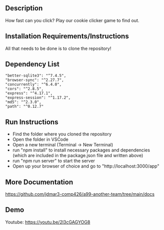 ## Description
How fast can you click? Play our cookie clicker game to find out.

## Installation Requirements/Instructions
All that needs to be done is to clone the repository!

## Dependency List
    "better-sqlite3": "^7.4.5",
    "browser-sync": "^2.27.7",
    "concurrently": "^6.4.0",
    "cors": "^2.8.5",
    "express": "^4.17.1",
    "express-session": "^1.17.2",
    "md5": "^2.3.0",
    "path": "^0.12.7"
    
## Run Instructions
- Find the folder where you cloned the repository
- Open the folder in VSCode
- Open a new terminal (Terminal -> New Terminal)
- run "npm install" to install necessary packages and dependencies (which are included in the package.json file and written above)
- run "npm run server" to start the server
- Open up your browser of choice and go to "http://localhost:3000/app"

## More Documentation
https://github.com/jdmar3-comp426/a99-another-team/tree/main/docs

## Demo
Youtube: https://youtu.be/2l3cGAGYOG8
